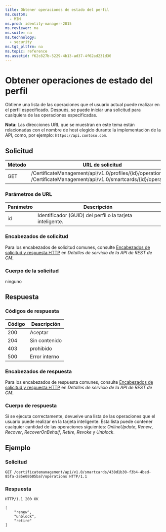 ```yaml
---
title: Obtener operaciones de estado del perfil
ms.custom: 
  - MIM
ms.prod: identity-manager-2015
ms.reviewer: na
ms.suite: na
ms.technology: 
  - security
ms.tgt_pltfrm: na
ms.topic: reference
ms.assetid: f62c827b-5229-4b13-ad37-4f62ad231d30
---
```

# Obtener operaciones de estado del perfil
Obtiene una lista de las operaciones que el usuario actual puede realizar en el perfil especificado. Después, se puede iniciar una solicitud para cualquiera de las operaciones especificadas.

**Nota**: Las direcciones URL que se muestran en este tema están relacionadas con el nombre de host elegido durante la implementación de la API, como, por ejemplo: `https://api.contoso.com`.
## Solicitud

 Método| URL de solicitud
---------|---------
 GET| /CertificateManagement/api/v1.0/profiles/{id}/operations <br/>/CertificateManagement/api/v1.0/smartcards/{id}/operations
### Parámetros de URL

 Parámetro| Descripción
---------|------------
 id| Identificador (GUID) del perfil o la tarjeta inteligente.
### Encabezados de solicitud

Para los encabezados de solicitud comunes, consulte [Encabezados de solicitud y respuesta HTTP](CM-REST-API-Service-Details.md#HttpHeaders) en *Detalles de servicio de la API de REST de CM*.
### Cuerpo de la solicitud

ninguno

## Respuesta

### Códigos de respuesta

 Código| Descripción
---------|---------
 200| Aceptar
 204| Sin contenido
 403| prohibido
 500| Error interno
### Encabezados de respuesta

Para los encabezados de respuesta comunes, consulte [Encabezados de solicitud y respuesta HTTP](CM-REST-API-Service-Details.md#HttpHeaders) en *Detalles de servicio de la API de REST de CM*.
### Cuerpo de respuesta

Si se ejecuta correctamente, devuelve una lista de las operaciones que el usuario puede realizar en la tarjeta inteligente. Esta lista puede contener cualquier cantidad de las operaciones siguientes: *OnlineUpdate*, *Renew*, *Recover*, *RecoverOnBehalf*, *Retire*, *Revoke* y *Unblock*.

## Ejemplo

### Solicitud

```
GET /certificatemanagement/api/v1.0/smartcards/438d1b30-f3b4-4bed-85fa-285e08605ba7/operations HTTP/1.1
```
### Respuesta

```
HTTP/1.1 200 OK

[
    "renew",
    "unblock",
    "retire"
]
```




